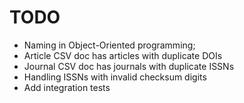 TODO
======
 - Naming in Object-Oriented programming;
 - Article CSV doc has articles with duplicate DOIs
 - Journal CSV doc has journals with duplicate ISSNs
 - Handling ISSNs with invalid checksum digits
 - Add integration tests
